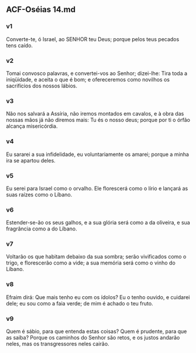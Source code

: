 ## ACF-Oséias 14.md
### v1
 Converte-te, ó Israel, ao SENHOR teu Deus; porque pelos teus pecados tens caído.
### v2
 Tomai convosco palavras, e convertei-vos ao Senhor; dizei-lhe: Tira toda a iniqüidade, e aceita o que é bom; e ofereceremos como novilhos os sacrifícios dos nossos lábios.
### v3
 Não nos salvará a Assíria, não iremos montados em cavalos, e à obra das nossas mãos já não diremos mais: Tu és o nosso deus; porque por ti o órfão alcança misericórdia.
### v4
 Eu sararei a sua infidelidade, eu voluntariamente os amarei; porque a minha ira se apartou deles.
### v5
 Eu serei para Israel como o orvalho. Ele florescerá como o lírio e lançará as suas raízes como o Líbano.
### v6
 Estender-se-ão os seus galhos, e a sua glória será como a da oliveira, e sua fragrância como a do Líbano.
### v7
 Voltarão os que habitam debaixo da sua sombra; serão vivificados como o trigo, e florescerão como a vide; a sua memória será como o vinho do Líbano.
### v8
 Efraim dirá: Que mais tenho eu com os ídolos? Eu o tenho ouvido, e cuidarei dele; eu sou como a faia verde; de mim é achado o teu fruto.
### v9
 Quem é sábio, para que entenda estas coisas? Quem é prudente, para que as saiba? Porque os caminhos do Senhor são retos, e os justos andarão neles, mas os transgressores neles cairão.

